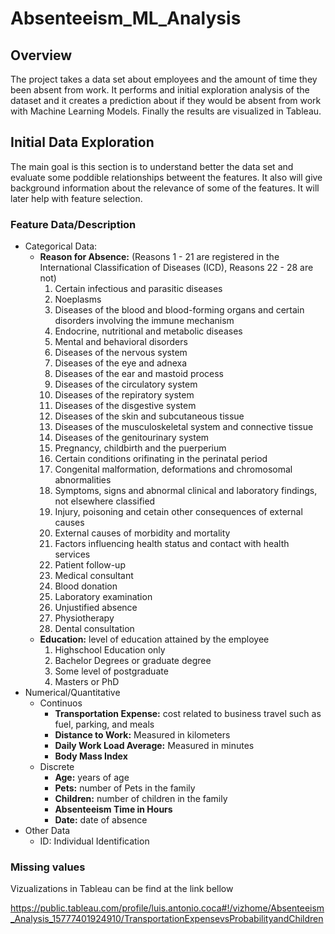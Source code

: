 # Absenteeism_ML_Analysis
## Overview
The project takes a data set about employees and the amount of time they been absent from work. It performs and initial exploration analysis of the dataset and it creates a prediction about if they would be absent from work with Machine Learning Models. Finally the results are visualized in Tableau.

## Initial Data Exploration
The main goal is this section is to understand better the data set and evaluate some poddible relationships betweent the features. It also will give background information about the relevance of some of the features. It will later help with feature selection.

### Feature Data/Description
+ Categorical Data:
    + **Reason for Absence:** (Reasons 1 - 21 are registered in the International Classification of Diseases (ICD), Reasons 22 - 28 are not)
      1. Certain infectious and parasitic diseases
      2. Noeplasms
      3. Diseases of the blood and blood-forming organs and certain disorders involving the immune mechanism
      4. Endocrine, nutritional and metabolic diseases
      5. Mental and behavioral disorders
      6. Diseases of the nervous system
      7. Diseases of the eye and adnexa
      8. Diseases of the ear and mastoid process
      9. Diseases of the circulatory system
      10. Diseases of the repiratory system
      11. Diseases of the disgestive system
      12. Diseases of the skin and subcutaneous tissue
      13. Diseases of the musculoskeletal system and connective tissue
      14. Diseases of the genitourinary system
      15. Pregnancy, childbirth and the puerperium
      16. Certain conditions orifinating in the perinatal period
      17. Congenital malformation, deformations and chromosomal abnormalities
      18. Symptoms, signs and abnormal clinical and laboratory findings, not elsewhere classified
      19. Injury, poisoning and cetain other consequences of external causes
      20. External causes of morbidity and mortality
      21. Factors influencing health status and contact with health services
      22. Patient follow-up
      23. Medical consultant
      24. Blood donation
      25. Laboratory examination
      26. Unjustified absence
      27. Physiotherapy
      28. Dental consultation
    + **Education:** level of education attained by the employee
      1. Highschool Education only
      2. Bachelor Degrees or graduate degree
      3. Some level of postgraduate
      4. Masters or PhD
+ Numerical/Quantitative
    + Continuos
        + **Transportation Expense:** cost related to business travel such as fuel, parking, and meals
        + **Distance to Work:** Measured in kilometers
        + **Daily Work Load Average:** Measured in minutes
        + **Body Mass Index**
    + Discrete
        + **Age:** years of age
        + **Pets:** number of Pets in the family
        + **Children:** number of children in the family
        + **Absenteeism Time in Hours**
        + **Date:** date of absence
+ Other Data
  + ID: Individual Identification
  
### Missing values

Vizualizations in Tableau can be find at the link bellow

https://public.tableau.com/profile/luis.antonio.coca#!/vizhome/Absenteeism_Analysis_15777401924910/TransportationExpensevsProbabilityandChildren
